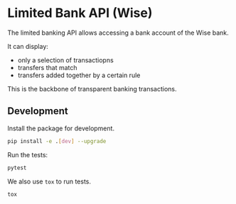 Limited Bank API (Wise)
=======================

The limited banking API allows accessing a bank account of the Wise bank.


It can display:

- only a selection of transactiopns
- transfers that match
- transfers added together by a certain rule

This is the backbone of transparent banking transactions.

## Development


Install the package for development.

```sh
pip install -e .[dev] --upgrade
```

Run the tests:

```sh
pytest
```

We also use `tox` to run tests.

```sh
tox
```
